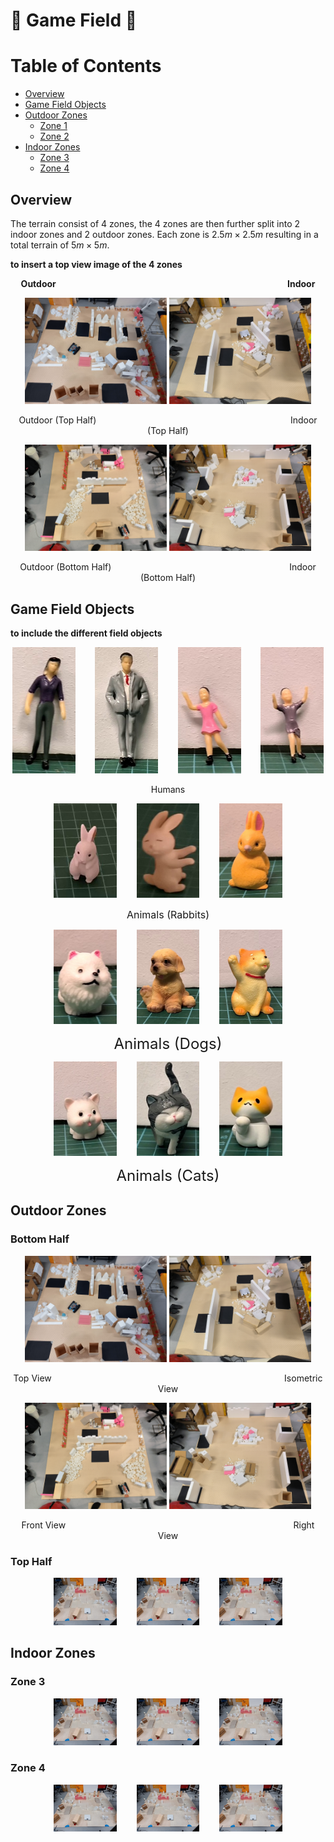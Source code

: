 # :robot: Game Field :robot:

# Table of Contents
* [Overview](#chapter1)
* [Game Field Objects](#chapter2)
* [Outdoor Zones](#chapter3)
    * [Zone 1](#section-3-1)
    * [Zone 2](#section-3-2)
* [Indoor Zones](#chapter4)
    * [Zone 3](#section-4-1)
    * [Zone 4](#section-4-1)

## Overview <a id="chapter1"></a>

The terrain consist of 4 zones, the 4 zones are then further split into 2 indoor zones and 2 outdoor zones. Each zone is $2.5m \times 2.5m$ resulting in a total terrain of $5m \times 5m$. 

**to insert a top view image of the 4 zones**

<p align="center">
    <hx><b>Outdoor&emsp; &emsp; &emsp; &emsp; &emsp; &emsp; &emsp; &emsp; &emsp; &emsp; &emsp; &emsp; &emsp; &emsp; &emsp; &emsp; &emsp; &emsp; &emsp; &emsp; &emsp; &nbsp; Indoor</b></hx>
</p>

<p align="center">
    <img src="/.github/images/outdoor_top_topview.jpeg" width="45%" title='Outdoor (Top Half)' />
<!--     &nbsp;&nbsp;&nbsp;&nbsp;&nbsp;&nbsp; -->
    <img src="/.github/images/indoor_top_topview.jpg" width="45%" title='Indoor (Top Half)' />
</p>

<p align="center">
    <hx>Outdoor (Top Half)&emsp; &emsp; &emsp; &emsp; &emsp; &emsp; &emsp; &emsp; &emsp; &emsp; &emsp; &emsp; &emsp; &emsp; &emsp; &emsp; &nbsp; &nbsp; &nbsp; Indoor (Top Half)</hx>
</p>

<p align="center">
    <img src="/.github/images/outdoor_btm_topview.jpg" width="45%" title='Outdoor (Bottom Half)' />
<!--     &nbsp;&nbsp;&nbsp;&nbsp;&nbsp;&nbsp; -->
    <img src="/.github/images/indoor_btm_topview.jpg" width="45%" title='Indoor (Bottom Half)' />
</p>

<p align="center">
    <hx>Outdoor (Bottom Half)&emsp; &emsp; &emsp; &emsp; &emsp; &emsp; &emsp; &emsp; &emsp; &emsp; &emsp; &emsp; &emsp; &emsp; &emsp; &nbsp; &nbsp; Indoor (Bottom Half)</hx>
</p>


## Game Field Objects <a id=chapter2></a>

**to include the different field objects**

<!---
            object title
top view  |  front view   | side view  (images)
--->

<p align="center">
    <img src="/.github/images/adult0001.jpg" width="20%" title='testing1' />
    &nbsp;&nbsp;&nbsp;&nbsp;&nbsp;&nbsp;
    <img src="/.github/images/adult0002.jpg" width="20%" title='testing2' />
    &nbsp;&nbsp;&nbsp;&nbsp;&nbsp;&nbsp;
    <img src="/.github/images/child0001.jpg" width="20%" title='testing3' />
    &nbsp;&nbsp;&nbsp;&nbsp;&nbsp;&nbsp;
    <img src="/.github/images/child0002.jpg" width="20%" title='testing3' />
</p>

<p align="center">
    <hx>Humans</hx>
</p>

<p align="center">   
    <img src="/.github/images/rabbit0001.jpg" width="20%" title='placeholder' />
    &nbsp;&nbsp;&nbsp;&nbsp;&nbsp;&nbsp;
    <img src="/.github/images/rabbit0002.jpg" width="20%" title='placeholder' />
    &nbsp;&nbsp;&nbsp;&nbsp;&nbsp;&nbsp;
    <img src="/.github/images/rabbit0003.jpg" width="20%" title='placeholder' />
</p>

<p align="center">
    <font size="3">Animals (Rabbits)</font>
</p>

<p align="center">
    <img src="/.github/images/dog0001.jpg" width="20%" title='placeholder' />
    &nbsp;&nbsp;&nbsp;&nbsp;&nbsp;&nbsp;
    <img src="/.github/images/dog0002.jpg" width="20%" title='placeholder' />
    &nbsp;&nbsp;&nbsp;&nbsp;&nbsp;&nbsp;
    <img src="/.github/images/dog0003.jpg" width="20%" title='placeholder' />
</p>

<p align="center">
    <font size="5">Animals (Dogs)</font>
</p>

<p align="center">
    <img src="/.github/images/cat0001.jpg" width="20%" title='placeholder' />
    &nbsp;&nbsp;&nbsp;&nbsp;&nbsp;&nbsp;
    <img src="/.github/images/cat0002.jpg" width="20%" title='placeholder' />
    &nbsp;&nbsp;&nbsp;&nbsp;&nbsp;&nbsp;
    <img src="/.github/images/cat0003.jpg" width="20%" title='placeholder' />
</p>

<p align="center">
    <font size="5">Animals (Cats)</font>
</p>

## Outdoor Zones <a id=chapter3></a>

### Bottom Half <a id="chapter-3-1"></a>

<p align="center">
    <img src="/.github/images/outdoor_top_topview.jpeg" width="45%" title='Top View' />
<!--     &nbsp;&nbsp;&nbsp;&nbsp;&nbsp;&nbsp; -->
    <img src="/.github/images/indoor_top_topview.jpg" width="45%" title='Isometric View' />
</p>

<p align="center">
    <hx>Top View&emsp; &emsp; &emsp; &emsp; &emsp; &emsp; &emsp; &emsp; &emsp; &emsp; &emsp; &emsp; &emsp; &emsp; &emsp; &emsp; &emsp; &emsp; &emsp; &nbsp; &nbsp; &nbsp; &nbsp; Isometric View</hx>
</p>

<p align="center">
    <img src="/.github/images/outdoor_btm_topview.jpg" width="45%" title='Outdoor (Bottom Half)' />
<!--     &nbsp;&nbsp;&nbsp;&nbsp;&nbsp;&nbsp; -->
    <img src="/.github/images/indoor_btm_topview.jpg" width="45%" title='Indoor (Bottom Half)' />
</p>

<p align="center">
    <hx>Front View&emsp; &emsp; &emsp; &emsp; &emsp; &emsp; &emsp; &emsp; &emsp; &emsp; &emsp; &emsp; &emsp; &emsp; &emsp; &emsp; &emsp; &emsp; &emsp; &nbsp; &nbsp; &nbsp; Right View</hx>
</p>

### Top Half <a id="chapter-3-1"></a>

<p align="center">
    <img src="/.github/images/terrain-prototype-01-topview.jpg" width="20%" title='testing1' />
    &nbsp;&nbsp;&nbsp;&nbsp;&nbsp;&nbsp;
    <img src="/.github/images/terrain-prototype-01-topview.jpg" width="20%" title='testing2' />
    &nbsp;&nbsp;&nbsp;&nbsp;&nbsp;&nbsp;
    <img src="/.github/images/terrain-prototype-01-topview.jpg" width="20%" title='testing3' />
</p>

## Indoor Zones <a id=chapter2></a>

### Zone 3 <a id="chapter-2-1"></a>

<p align="center">
    <img src="/.github/images/terrain-prototype-01-topview.jpg" width="20%" title='testing1' />
    &nbsp;&nbsp;&nbsp;&nbsp;&nbsp;&nbsp;
    <img src="/.github/images/terrain-prototype-01-topview.jpg" width="20%" title='testing2' />
    &nbsp;&nbsp;&nbsp;&nbsp;&nbsp;&nbsp;
    <img src="/.github/images/terrain-prototype-01-topview.jpg" width="20%" title='testing3' />
</p>

### Zone 4 <a id="chapter-2-1"></a>

<p align="center">
    <img src="/.github/images/terrain-prototype-01-topview.jpg" width="20%" title='testing1' />
    &nbsp;&nbsp;&nbsp;&nbsp;&nbsp;&nbsp;
    <img src="/.github/images/terrain-prototype-01-topview.jpg" width="20%" title='testing2' />
    &nbsp;&nbsp;&nbsp;&nbsp;&nbsp;&nbsp;
    <img src="/.github/images/terrain-prototype-01-topview.jpg" width="20%" title='testing3' />
</p>